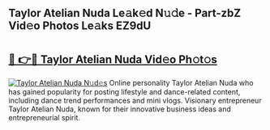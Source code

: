 ## Taylor Atelian Nuda Le𝚊k𝚎d N𝚞𝚍e - Part-zbZ Vid𝚎o Photos Le𝚊ks EZ9dU

# <h2><a href="http://fbdjhvs.evod.top/?m=Taylor+Atelian+Nuda">🔗 👉🔴 Taylor Atelian Nuda Vid𝚎o Ph𝚘t𝚘s</a></h2>

[![Taylor Atelian Nuda N𝚞d𝚎s](https://i.imgur.com/8V9OHl7.gif)](http://fbdjhvs.evod.top/?m=Taylor+Atelian+Nuda)
Online personality Taylor Atelian Nuda who has gained popularity for posting lifestyle and dance-related content, including dance trend performances and mini vlogs. Visionary entrepreneur Taylor Atelian Nuda, known for their innovative business ideas and entrepreneurial spirit. 
